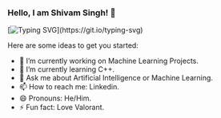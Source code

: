 ### Hello, I am Shivam Singh! 👋
[![Typing SVG](https://readme-typing-svg.herokuapp.com?font=Fira+Code&pause=1000&width=435&lines=Hello%2C+I+am+Shivam+Singh.;Nice+to+meet+you!)](https://git.io/typing-svg)


Here are some ideas to get you started:

- 🔭 I’m currently working on Machine Learning Projects.
- 🌱 I’m currently learning C++.
- 💬 Ask me about Artificial Intelligence or Machine Learning.
- 📫 How to reach me: Linkedin.
- 😄 Pronouns: He/Him.
- ⚡ Fun fact: Love Valorant.

